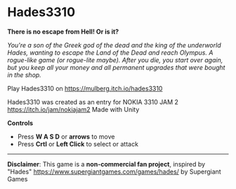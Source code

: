 # Hades3310

**There is no escape from Hell! Or is it?**

*You're a son of the Greek god of the dead and the king of the underworld​ Hades, wanting to escape the Land of the Dead and reach Olympus.*
*A rogue-like game (or rogue-lite maybe). After you die, you start over again, but you keep all your money and all permanent upgrades that were bought in the shop.* 

Play Hades3310 on https://mulberg.itch.io/hades3310

Hades3310 was created as an entry for NOKIA 3310 JAM 2 https://itch.io/jam/nokiajam2 
Made with Unity

**Controls**

- Press **W A S D** or **arrows** to move
- Press **Crtl** or **Left Click** to select or attack

---
**Disclaimer**: 
This game is a **non-commercial fan project**, inspired by "Hades" https://www.supergiantgames.com/games/hades/ by Supergiant Games
